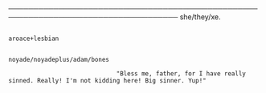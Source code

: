 ────────────────────────────────────────────────────────────────────────────────────
                                                                       she/they/xe.

                                                                 aroace+lesbian

                                                 noyade/noyadeplus/adam/bones

                                  "Bless me, father, for I have really sinned. Really! I'm not kidding here! Big sinner. Yup!"
